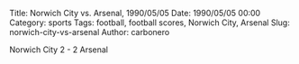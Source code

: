 Title: Norwich City vs. Arsenal, 1990/05/05
Date: 1990/05/05 00:00
Category: sports
Tags: football, football scores, Norwich City, Arsenal
Slug: norwich-city-vs-arsenal
Author: carbonero


Norwich City 2 - 2 Arsenal
